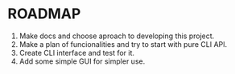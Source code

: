 # ROADMAP

1. Make docs and choose aproach to developing this project.
2. Make a plan of funcionalities and try to start with pure CLI API.
3. Create CLI interface and test for it.
4. Add some simple GUI for simpler use.
